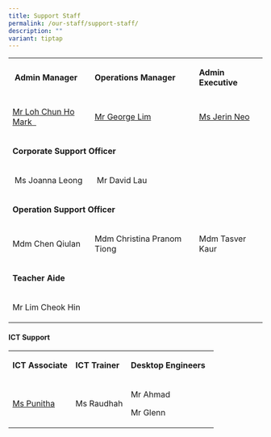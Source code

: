 ```yaml
---
title: Support Staff
permalink: /our-staff/support-staff/
description: ""
variant: tiptap
---
```

<table style="minWidth: 75px">
<colgroup>
<col>
<col>
<col>
</colgroup>
<tbody>
<tr>
<td rowspan="1" colspan="1">
<p>&nbsp;<strong>Admin Manager</strong>
<br>
</p>
</td>
<td rowspan="1" colspan="1">
<p><strong>Operations Manager</strong>
</p>
</td>
<td rowspan="1" colspan="1">
<p><strong>Admin Executive</strong> 
<br>
</p>
</td>
</tr>
<tr>
<td rowspan="1" colspan="1">
<p><a href="mailto:mark_loh@schools.gov.sg" rel="noopener noreferrer nofollow" target="">Mr Loh Chun Ho Mark&nbsp;&nbsp;</a>
<br>
</p>
</td>
<td rowspan="1" colspan="1">
<p><a href="mailto:lim_soon_mong@moe.edu.sg" rel="noopener noreferrer nofollow" target="">Mr George Lim</a>
</p>
</td>
<td rowspan="1" colspan="1">
<p><a href="mailto:neo_li_lee@moe.edu.sg" rel="noopener noreferrer nofollow" target="">Ms Jerin Neo</a>&nbsp;</p>
</td>
</tr>
<tr>
<td rowspan="1" colspan="3">
<p><strong>Corporate Support Officer&nbsp;</strong>
</p>
</td>
</tr>
<tr>
<td rowspan="1" colspan="1">
<p>&nbsp;Ms Joanna Leong&nbsp;</p>
</td>
<td rowspan="1" colspan="1">
<p>&nbsp;Mr David Lau</p>
</td>
<td rowspan="1" colspan="1">
<p></p>
</td>
</tr>
<tr>
<td rowspan="1" colspan="3">
<p><strong>Operation Support Officer</strong>
</p>
</td>
</tr>
<tr>
<td rowspan="1" colspan="1">
<p>Mdm Chen Qiulan&nbsp;&nbsp;</p>
</td>
<td rowspan="1" colspan="1">
<p>Mdm Christina Pranom Tiong&nbsp;&nbsp;</p>
</td>
<td rowspan="1" colspan="1">
<p>Mdm Tasver Kaur</p>
</td>
</tr>
<tr>
<td rowspan="1" colspan="3">
<p><strong>Teacher Aide</strong>
</p>
</td>
</tr>
<tr>
<td rowspan="1" colspan="1">
<p>Mr Lim Cheok Hin</p>
</td>
<td rowspan="1" colspan="1">
<p></p>
</td>
<td rowspan="1" colspan="1">
<p></p>
</td>
</tr>
</tbody>
</table>
<h4><strong>ICT Support</strong></h4>
<table style="minWidth: 75px">
<colgroup>
<col>
<col>
<col>
</colgroup>
<tbody>
<tr>
<td rowspan="1" colspan="1">
<p><strong>ICT Associate</strong>
</p>
</td>
<td rowspan="1" colspan="1">
<p><strong>ICT Trainer</strong>
</p>
</td>
<td rowspan="1" colspan="1">
<p><strong>Desktop Engineers</strong>&nbsp;&nbsp;</p>
</td>
</tr>
<tr>
<td rowspan="1" colspan="1">
<p><a href="mailto:soundara_rajan_punitha_selvi@moe.edu.sg" rel="noopener noreferrer nofollow" target="">Ms Punitha</a>
</p>
</td>
<td rowspan="1" colspan="1">
<p>Ms Raudhah</p>
</td>
<td rowspan="1" colspan="1">
<p>Mr Ahmad</p>
<p>Mr Glenn</p>
</td>
</tr>
</tbody>
</table>
<p></p>